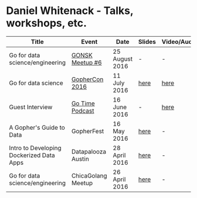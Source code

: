 # Daniel Whitenack - Talks, workshops, etc.

| Title  | Event | Date | Slides | Video/Audio |
|---|---|---|---|---|
| Go for data science/engineering  | [GONSK Meetup #6](https://golang-nsk.party/) | 25 August 2016 | - | - |
| Go for data science  | [GopherCon 2016](https://gophercon.com/) | 11 July 2016 | [here](https://github.com/gophercon/2016-talks/blob/master/DanielWhitenack-GoForDataScience/go_for_data_science.pdf) | [here](https://www.youtube.com/watch?v=D5tDubyXLrQ) |
| Guest Interview  | [Go Time Podcast](https://gophercon.com/) | 16 June 2016 | - | [here](https://changelog.com/gotime-4/) |
| A Gopher's Guide to Data  | GopherFest | 16 May 2016 | [here](https://docs.google.com/presentation/d/1fcxVnxt6oxKEtC9KOT8FphCBWi0v-HFG9PSqcTTTQFo/edit?usp=sharing) | - |
| Intro to Developing Dockerized Data Apps  | Datapalooza Austin | 28 April 2016 | [here](datapalooza2016) | - |
| Go for data science/engineering  | ChicaGolang Meetup | 26 April 2016 | [here](chicagolang2016/go-data.slide) | - |

